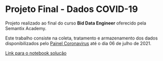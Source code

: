 # Projeto Final - Dados COVID-19

Projeto realizado ao final do curso **Bid Data Engineer** oferecido pela  Semantix Academy.

Este trabalho consiste na coleta, tratamento e armazenamento dos dados disponibilizados pelo [Painel Coronavirus](https://covid.saude.gov.br/) até o dia 06 de julho de 2021.

[Link para o notebook solução](https://github.com/Holzlsauer/semantix-covid/blob/main/data/notebooks/projeto-covid.ipynb)
